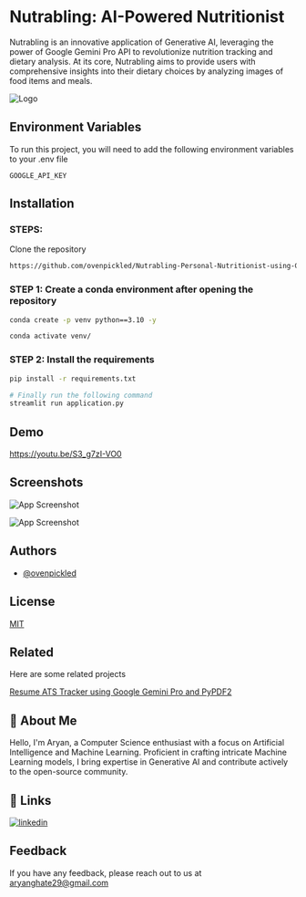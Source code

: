 
# Nutrabling: AI-Powered Nutritionist

Nutrabling is an innovative application of Generative AI, leveraging the power of Google Gemini Pro API to revolutionize nutrition tracking and dietary analysis. At its core, Nutrabling aims to provide users with comprehensive insights into their dietary choices by analyzing images of food items and meals.


![Logo](https://res.cloudinary.com/ddxj6gcqr/image/upload/v1714930643/Nutrabling_gmsvl4.png)
## Environment Variables

To run this project, you will need to add the following environment variables to your .env file

`GOOGLE_API_KEY`


## Installation

### STEPS:

Clone the repository

```bash
https://github.com/ovenpickled/Nutrabling-Personal-Nutritionist-using-Google-Gemini-Pro-Vision
```
### STEP 1: Create a conda environment after opening the repository

```bash
conda create -p venv python==3.10 -y
```

```bash
conda activate venv/
```


### STEP 2: Install the requirements
```bash
pip install -r requirements.txt
```


```bash
# Finally run the following command
streamlit run application.py
```
    
## Demo

https://youtu.be/S3_g7zI-VO0
## Screenshots

![App Screenshot](https://res.cloudinary.com/ddxj6gcqr/image/upload/v1714930863/Screenshot_2024-04-24_004137_hijuub.png)

![App Screenshot](https://res.cloudinary.com/ddxj6gcqr/image/upload/v1714930864/Screenshot_2024-04-24_004253_aava0z.png)

## Authors

- [@ovenpickled](https://www.github.com/ovenpickled)


## License

[MIT](https://github.com/ovenpickled/Nutrabling-Personal-Nutritionist-using-Google-Gemini-Pro-Vision/blob/main/LICENSE)

## Related

Here are some related projects

[Resume ATS Tracker using Google Gemini Pro and PyPDF2](https://github.com/ovenpickled/Resume-ATS-Tracker-using-Google-Gemini-Pro)


## 🚀 About Me
Hello, I'm Aryan, a Computer Science enthusiast with a focus on Artificial Intelligence and Machine Learning. Proficient in crafting intricate Machine Learning models, I bring expertise in Generative AI and contribute actively to the open-source community.


## 🔗 Links
[![linkedin](https://img.shields.io/badge/linkedin-0A66C2?style=for-the-badge&logo=linkedin&logoColor=white)](https://www.linkedin.com/in/awwwyan/)

## Feedback

If you have any feedback, please reach out to us at aryanghate29@gmail.com
